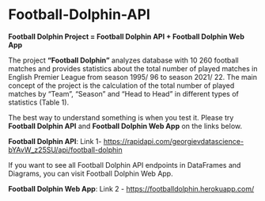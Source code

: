 # Football-Dolphin-API
**Football Dolphin Project = Football Dolphin API + Football Dolphin Web App**

The project **“Football Dolphin”** analyzes database with 10 260 football matches and provides statistics about the total number of played matches in English Premier League from season 1995/ 96 to season 2021/ 22. Тhe main concept of the project is the calculation of the total number of played matches by “Team”, “Season” and “Head to Head” in different types of statistics (Table 1). 

The best way to understand something is when you test it. Please try **Football Dolphin API** and **Football Dolphin Web App** on the links below.

**Football Dolphin API**: Link 1- https://rapidapi.com/georgievdatascience-bYAvW_z25SU/api/football-dolphin

If you want to see all Football Dolphin API endpoints in DataFrames and Diagrams, you can visit Football Dolphin Web App.

**Football Dolphin Web App**: Link 2 - https://footballdolphin.herokuapp.com/
